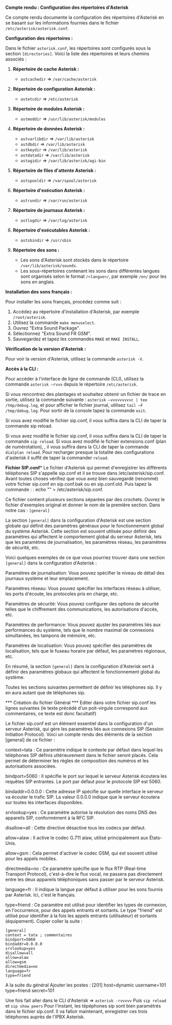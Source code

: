 **Compte rendu : Configuration des répertoires d'Asterisk**

Ce compte rendu documente la configuration des répertoires d'Asterisk en se basant sur les informations fournies dans le fichier `/etc/asterisk/asterisk.conf`.

**Configuration des répertoires :**

Dans le fichier `asterisk.conf`, les répertoires sont configurés sous la section `[directories]`. Voici la liste des répertoires et leurs chemins associés :

1. **Répertoire de cache Asterisk :**
   - `astcachedir` => `/var/cache/asterisk`

2. **Répertoire de configuration Asterisk :**
   - `astetcdir` => `/etc/asterisk`

3. **Répertoire de modules Asterisk :**
   - `astmoddir` => `/usr/lib/asterisk/modules`

4. **Répertoire de données Asterisk :**
   - `astvarlibdir` => `/var/lib/asterisk`
   - `astdbdir` => `/var/lib/asterisk`
   - `astkeydir` => `/var/lib/asterisk`
   - `astdatadir` => `/var/lib/asterisk`
   - `astagidir` => `/var/lib/asterisk/agi-bin`

5. **Répertoire de files d'attente Asterisk :**
   - `astspooldir` => `/var/spool/asterisk`

6. **Répertoire d'exécution Asterisk :**
   - `astrundir` => `/var/run/asterisk`

7. **Répertoire de journaux Asterisk :**
   - `astlogdir` => `/var/log/asterisk`

8. **Répertoire d'exécutables Asterisk :**
   - `astsbindir` => `/usr/sbin`

9. **Répertoire des sons :**
   - Les sons d'Asterisk sont stockés dans le répertoire `/var/lib/asterisk/sounds`.
   - Les sous-répertoires contenant les sons dans différentes langues sont organisés selon le format `/<langue>/`, par exemple `/en/` pour les sons en anglais.

**Installation des sons français :**

Pour installer les sons français, procédez comme suit :

1. Accédez au répertoire d'installation d'Asterisk, par exemple `/root/asterisk`.
2. Utilisez la commande `make menuselect`.
3. Ouvrez "Extra Sound Package".
4. Sélectionnez "Extra Sound FR GSM".
5. Sauvegardez et tapez les commandes `MAKE` et `MAKE INSTALL`.

**Vérification de la version d'Asterisk :**

Pour voir la version d'Asterisk, utilisez la commande `asterisk -V`.

**Accès à la CLI :**

Pour accéder à l'interface de ligne de commande (CLI), utilisez la commande `asterisk –rvvv` depuis le répertoire `/etc/asterisk`.

Si vous rencontrez des plantages et souhaitez obtenir un fichier de trace en sortie, utilisez la commande suivante : `asterisk –vvvvvvvvvc | tee /tmp/debug.log`, et pour afficher le fichier journal, utilisez `tail –F /tmp/debug.log`.
Pour sortir de la console tapez la commande `exit`.

Si vous avez modifié le fichier sip.conf, il vous suffira dans la CLI de taper la commande sip 
reload.

Si vous avez modifié le fichier sip.conf, il vous suffira dans la CLI de taper la commande `sip reload`. 
Si vous avez modifié le fichier extensions.conf (plan de numérotation), , il vous suffira dans 
la CLI de taper la commande `dialplan reload`. 
Pour recharger presque la totalité des configurations d'asterisk il suffit de taper la commander 
`reload`. 

**Fichier SIP.conf***
Le fichier d'Asterisk qui permet d'enregistrer les différents téléphones SIP s'appelle sip.conf et il 
se trouve dans /etc/asterisk/sip.conf. 
Avant toutes choses vérifiez que vous avez bien sauvegardé (renommé) votre fichier sip.conf en 
sip.conf.bak ou en sip.conf.old. 
Puis tapez la commande :
 : echo "" > /etc/asterisk/sip.conf. 
 
Ce fichier contient plusieurs sections séparées par des crochets. Ouvrez le fichier d'exemples 
original et donner le nom de la première section.
Dans notre cas :  `[general]`

La section `[general]` dans la configuration d'Asterisk est une section globale qui définit des paramètres généraux pour le fonctionnement global du système Asterisk. Cette section est souvent utilisée pour définir des paramètres qui affectent le comportement global du serveur Asterisk, tels que les paramètres de journalisation, les paramètres réseau, les paramètres de sécurité, etc.

Voici quelques exemples de ce que vous pourriez trouver dans une section `[general]` dans la configuration d'Asterisk :

Paramètres de journalisation: Vous pouvez spécifier le niveau de détail des journaux système et leur emplacement.

Paramètres réseau: Vous pouvez spécifier les interfaces réseau à utiliser, les ports d'écoute, les protocoles pris en charge, etc.

Paramètres de sécurité: Vous pouvez configurer des options de sécurité telles que le chiffrement des communications, les autorisations d'accès, etc.

Paramètres de performance: Vous pouvez ajuster les paramètres liés aux performances du système, tels que le nombre maximal de connexions simultanées, les tampons de mémoire, etc.

Paramètres de localisation: Vous pouvez spécifier des paramètres de localisation, tels que le fuseau horaire par défaut, les paramètres régionaux, etc.

En résumé, la section `[general]` dans la configuration d'Asterisk sert à définir des paramètres globaux qui affectent le fonctionnement global du système.

Toutes les sections suivantes permettent de définir les téléphones sip. Il y en aura autant que de 
téléphones sip.

*** Création du fichier Général ***
Editer dans votre fichier sip.conf les lignes suivantes (le texte précédé d'un poit-virgule 
correspond aux commentaires, ce texte est donc facultatif) 

Le fichier sip.conf est un élément essentiel dans la configuration d'un serveur Asterisk, qui gère les paramètres liés aux connexions SIP (Session Initiation Protocol). Voici un compte rendu des éléments de la section [general] de ce fichier :

context=tata : Ce paramètre indique le contexte par défaut dans lequel les téléphones SIP définis ultérieurement dans le fichier seront placés. Cela permet de déterminer les règles de composition des numéros et les autorisations associées.

bindport=5060 : Il spécifie le port sur lequel le serveur Asterisk écoutera les requêtes SIP entrantes. Le port par défaut pour le protocole SIP est 5060.

bindaddr=0.0.0.0 : Cette adresse IP spécifie sur quelle interface le serveur va écouter le trafic SIP. La valeur 0.0.0.0 indique que le serveur écoutera sur toutes les interfaces disponibles.

srvlookup=yes : Ce paramètre autorise la résolution des noms DNS des appareils SIP, conformément à la RFC SIP.

disallow=all : Cette directive désactive tous les codecs par défaut.

allow=alaw : Il active le codec G.711 alaw, utilisé principalement aux États-Unis.

allow=gsm : Cela permet d'activer le codec GSM, qui est souvent utilisé pour les appels mobiles.

directmedia=no : Ce paramètre spécifie que le flux RTP (Real-time Transport Protocol), c'est-à-dire le flux vocal, ne passera pas directement entre les deux appareils téléphoniques sans passer par le serveur Asterisk.

language=fr : Il indique la langue par défaut à utiliser pour les sons fournis par Asterisk. Ici, c'est le français.

type=friend : Ce paramètre est utilisé pour identifier les types de connexion, en l'occurrence, pour des appels entrants et sortants. Le type "friend" est utilisé pour identifier à la fois les appels entrants (utilisateur) et sortants (équipement).
Copier coller la suite : 
```
[general] 
context = tata ; commentaires
bindport=5060 
bindaddr=0.0.0.0 
srvlookup=yes 
disallow=all 
allow=alaw 
allow=gsm 
directmedia=no 
language=fr 
type=friend 
```
A la suite du général Ajouter les postes : 
[201] 
host=dynamic 
username=101 
type=friend 
secret=101 

Une fois fait aller dans le CLI d'Asterisk => `asterisk -rvvvvv`
Puis `sip reload` et `sip show peers`
Pour l'instant, les tépéphones sip sont bien paramétrés dans le fichier sip.conf. Il va falloir 
maintenant, enregistrer ces trois téléphones auprès de l'IPBX Asterisk. 

